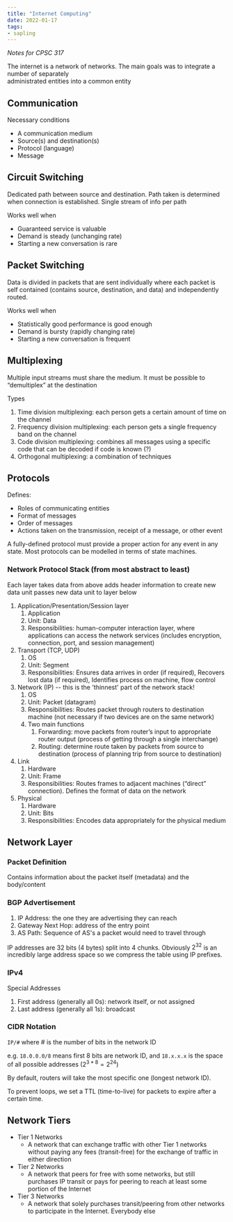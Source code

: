 ```yaml
---
title: "Internet Computing"
date: 2022-01-17
tags:
- sapling
---
```


*Notes for CPSC 317*

The internet is a network of networks. The main goals was to integrate a number of separately  
administrated entities into a common entity

## Communication
Necessary conditions
- A communication medium
- Source(s) and destination(s)
- Protocol (language)
- Message

## Circuit Switching
Dedicated path between source and destination. Path taken is determined when connection is established. Single stream of info per path

Works well when  
- Guaranteed service is valuable  
- Demand is steady (unchanging rate)  
- Starting a new conversation is rare

## Packet Switching
Data is divided in packets that are sent individually where each packet is self contained (contains source, destination, and data) and independently routed.

Works well when  
- Statistically good performance is good enough
- Demand is bursty (rapidly changing rate)
- Starting a new conversation is frequent

## Multiplexing
Multiple input streams must share the medium. It must be possible to “demultiplex” at the destination

Types
1. Time division multiplexing: each person gets a certain amount of time on the channel
2. Frequency division multiplexing: each person gets a single frequency band on the channel
3. Code division multiplexing: combines all messages using a specific code that can be decoded if code is known (?)
4. Orthogonal multiplexing: a combination of techniques

## Protocols
Defines:  
- Roles of communicating entities  
- Format of messages  
- Order of messages  
- Actions taken on the transmission, receipt of a message, or other event

A fully-defined protocol must provide a proper action for any event in any state. Most protocols can be modelled in terms of state machines.

### Network Protocol Stack (from most abstract to least)
Each layer takes data from above adds header information to create new data unit passes new data unit to layer below

1. Application/Presentation/Session layer
	1. Application
	2. Unit: Data
	3. Responsibilities: human-computer interaction layer, where applications can access the network services (includes encryption, connection, port, and session management)
3. Transport (TCP, UDP)
	1. OS
	2. Unit: Segment
	3. Responsibilities: Ensures data arrives in order (if required), Recovers lost data (if required), Identifies process on machine, flow control
4. Network (IP) -- this is the 'thinnest' part of the network stack!
	1. OS
	2. Unit: Packet (datagram)
	3. Responsibilities: Routes packet through routers to destination machine (not necessary if two devices are on the same network)
	4. Two main functions
		1. Forwarding: move packets from router’s input to appropriate router output (process of getting through a single interchange)
		2. Routing: determine route taken by packets from source to destination (process of planning trip from source to destination)
5. Link
	1. Hardware
	2. Unit: Frame
	3. Responsibilities: Routes frames to adjacent machines (“direct” connection). Defines the format of data on the network
6. Physical
	1. Hardware
	2. Unit: Bits
	3. Responsibilities: Encodes data appropriately for the physical medium

## Network Layer
### Packet Definition
Contains information about the packet itself (metadata) and the body/content

### BGP Advertisement
1. IP Address: the one they are advertising they can reach
2. Gateway Next Hop: address of the entry point
3. AS Path: Sequence of AS's a packet would need to travel through

IP addresses are 32 bits (4 bytes) split into 4 chunks. Obviously $2^{32}$ is an incredibly large address space so we compress the table using IP prefixes.

### IPv4
Special Addresses
1. First address (generally all 0s): network itself, or not assigned
2. Last address (generally all 1s): broadcast

### CIDR Notation
`IP/#` where # is the number of bits in the network ID

e.g. `18.0.0.0/8` means first 8 bits are network ID, and `18.x.x.x` is the space of all possible addresses ($2^{3*8}=2^{24}$)

By default, routers will take the most specific one (longest network ID).

To prevent loops, we set a TTL (time-to-live) for packets to expire after a certain time.

## Network Tiers
- Tier 1 Networks
	- A network that can exchange traffic with other Tier 1 networks without paying any fees (transit-free) for the exchange of traffic in either direction
- Tier 2 Networks
	- A network that peers for free with some networks, but still purchases IP transit or pays for peering to reach at least some portion of the Internet
- Tier 3 Networks
	- A network that solely purchases transit/peering from other networks to participate in the Internet. Everybody else